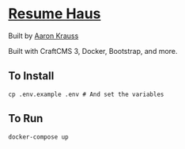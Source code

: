 [Resume Haus](https://resume.thecodeboss.dev)
===

Built by [Aaron Krauss](https://thecodeboss.dev)

Built with CraftCMS 3, Docker, Bootstrap, and more.

## To Install
```
cp .env.example .env # And set the variables
```

## To Run
```
docker-compose up
```
